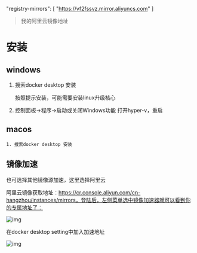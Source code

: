  "registry-mirrors": [
    "https://vf2fssvz.mirror.aliyuncs.com"
  ]

> 我的阿里云镜像地址

# 安装

## windows

 1. 搜索docker desktop 安装

    按照提示安装，可能需要安装linux升级核心

 2. 控制面板->程序->启动或关闭Windows功能  打开hyper-v，重启

## macos

	1. 搜索docker desktop 安装

## 镜像加速

也可选择其他镜像源加速，这里选择阿里云

阿里云镜像获取地址：https://cr.console.aliyun.com/cn-hangzhou/instances/mirrors，登陆后，左侧菜单选中镜像加速器就可以看到你的专属地址了：

![img](https://www.runoob.com/wp-content/uploads/2019/10/02F3AF04-8203-4E3B-A5AF-96973DBE515F.jpg)

在docker desktop setting中加入加速地址

![img](https://www.runoob.com/wp-content/uploads/2019/10/38507F68-E30F-4CCA-AE9D-9E9EEF60EC83.jpg)
